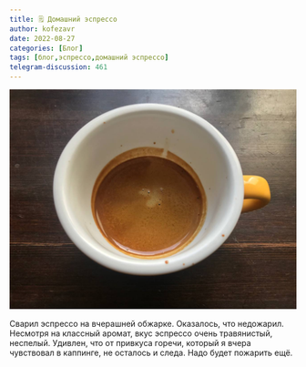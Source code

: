```yaml
---
title: 🗒 Домашний эспрессо
author: kofezavr
date: 2022-08-27
categories: [Блог]
tags: [блог,эспрессо,домашний эспрессо]
telegram-discussion: 461
--- 
```

![Домашний эспрессо](/assets/img/posts/22/08/espresso-3.jpg)

Сварил эспрессо на вчерашней обжарке. Оказалось, что недожарил. Несмотря на классный аромат, вкус эспрессо очень травянистый, неспелый. Удивлен, что от привкуса горечи, который я вчера чувствовал в каппинге, не осталось и следа. Надо будет пожарить ещё.